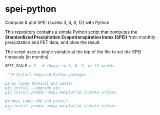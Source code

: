 # spei-python
Compute & plot SPEI (scales 3, 6, 9, 12) with Python

This repository contains a simple Python script that computes the **Standardized Precipitation Evapotranspiration Index (SPEI)** from monthly precipitation and PET data, and plots the result.

The script uses a single variable at the top of the file to set the SPEI timescale (in months):

```py
SPEI_SCALE = 9   # change to 3, 6, 9, or 12 months

'''# Install required Python packages

Linux (open terminal and paste):
pip install --upgrade pip
pip install pandas numpy matplotlib climate-indices

Windows (open CMD and paste):
pip install pandas numpy matplotlib climate-indices
'''

